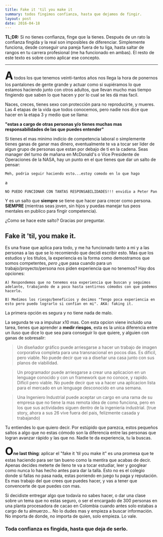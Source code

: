 ```yaml
---
title: Fake it 'til you make it
summary: todos fingimos confianza, hasta que dejamos de fingir.
layout: post
date: 2016-04-18
---
```

**TL;DR:** Si no tienes confianza, finge que la tienes. Después de un rato la confianza fingida y la real son imposibles de diferenciar. Simplemente funciona, desde conseguir una pareja fuera de tu liga, hasta saltar de rangos en tu carrera profesional (me ha funcionado en ambas). El resto de este texto es sobre como aplicar ese concepto.
***
<span style="font-size: 250%; font-weight: bold;">A</span> todos los que tenemos veinti-tantos años nos llega la hora de ponernos los pantalones de gente grande y actuar como si supiéramos lo que estamos haciendo junto con otros adultos, que llevan mucho mas tiempo fingiendo que saben lo que hacen y por lo cual se les dá mas facil.

Naces, creces, tienes sexo con protección para no reproducirte, y mueres. Las 4 etapas de la vida que todos conocemos, pero nadie nos dice que hacer en la etapa 3 y medio que se llama:

**"estas a cargo de otras personas y/o tienes muchas mas responsabilidades de las que puedes entender"**

Si tienes el mas minimo indicio de competencia laboral o simplemente tienes ganas de ganar mas dinero, eventualmente te va a tocar ser lider de algun grupo de personas que estan por debajo de ti en la cadena. Seas manager del turno de mañana en McDonald's o Vice Presidente de Operaciones de la NASA, hay un punto en el que tienes que dar un salto de pensar:

`Meh, podria seguir haciendo esto...estoy comodo en lo que hago`

a

`NO PUEDO FUNCIONAR CON TANTAS RESPONSABILIDADES!!! envidio a Peter Pan`
 
 Y es un salto que **siempre** se tiene que hacer para crecer como persona. **SIEMPRE** (mientras seas joven, sin hijos y puedas manejar tus peos mentales en publico para fingir competencia).

¿Como se hace este salto? Gracias por preguntar.

## Fake it 'til, you make it.

Es una frase que aplica para todo, y me ha funcionado tanto a mi y a las personas a las que se lo recomiendo que decidi escribir esto. Mas que los estudios y los titulos, la experiencia es la forma como demostramos que somos competentes, *pero* ¿que pasa cuando para un trabajo/proyecto/persona nos piden experiencia que no tenemos? Hay dos opciones: 
	
	A) Respondemos que no tenemos esa experiencia que buscan y seguimos adelante, trabajando de a poco hasta sentirnos cómodos con que podemos hacerlo.
	
	B) Medimos los riesgo/beneficios y decimos "Tengo poca experiencia en esto pero puedo lograrlo si confían en mi". AKA: faking it.

La primera opción es segura y no tiene nada de malo.

La segunda te va a impulsar x10 mas. Con esta opcion viene incluido una tarea, tienes que aprender a **medir riesgos**, esta es la unica diferencia entre un iluso que dice lo que sea para conseguir lo que quiere, y alguien con ganas de sobresalir:
	
> Un diseñador gráfico puede arriesgarse a hacer un trabajo de imagen corporativa completa para una transnacional en pocos dias. Es dificil, pero viable. No puede decir que va a diseñar una casa junto con sus planos de viabilidad. 
	
> Un programador puede arriesgarse a crear una aplicacion en un lenguage conocido y con un framework que no conoce, y rapido. Dificil pero viable. No puede decir que va a hacer una aplicacion lista para el mercado en un lenguage desconocido en una semana.
	
> Una Ingeniero Industrial puede aceptar un cargo en una rama de su empresa que no tiene la mas remota idea de como funciona, pero en los que sus actividades siguen dentro de la ingenieria industrial. (true story, ahora a sus 26 vive fuera del pais, felizmente casada y trabajando)

Tu entiendes lo que quiero decir. Por estúpido que parezca, estos pequeños saltos a algo que no estas cómodo son la diferencia entre las personas que logran avanzar rápido y las que no. Nadie te da experiencia, tu la buscas.

**<span style="font-size: 250%; font-weight: bold;">O</span>ne last thing**: aplicar el "fake it 'til you make it" es una promesa que te estas haciendo  para ser tan bueno como la mentira que acabas de decir. Apenas decides meterte de lleno te va a tocar estudiar, leer y googlear como nunca lo has hecho antes para dar la talla. Esto no es el colegio donde si fallas no pasa nada, estas poniendo en juego tu paga y reputación. Es mas trabajo del que crees que puedes hacer, y vas a tener que convencerte de que puedes con mas.

Si decidiste entregar algo que todavía no sabes hacer, o dar una clase sobre un tema que no estas seguro, o ser el encargado de 300 personas en una planta procesadora de cacao en Colombia cuando antes solo estabas a cargo de tu almuerzo... No lo dudes mas y empieza a buscar información. No importa de donde, no importa de quien, solo empieza. Lo vale.

### Toda confianza es fingida, hasta que deja de serlo.
